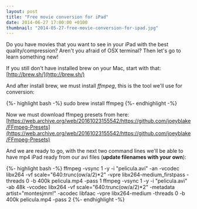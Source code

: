 ```yaml
---
layout: post
title: "Free movie conversion for iPad"
date: 2014-06-27 17:00:00 +0100
thumbnail: "2014-05-27-free-movie-conversion-for-ipad.jpg"
---
```

Do you have movies that you want to see in your iPad with the best quality/compression? Aren't you afraid of OSX terminal? Then let's go to learn something new!

If you still don't have installed brew on your Mac, start with that: [http://brew.sh/](http://brew.sh/)

And after install brew, we must install _ffmpeg_, this is the tool we'll use for conversion:

{%- highlight bash -%}
sudo brew install ffmpeg
{%- endhighlight -%}

Now we must download ffmpeg presets from here: [https://web.archive.org/web/20161023155542/https://github.com/joeyblake/FFmpeg-Presets](https://web.archive.org/web/20161023155542/https://github.com/joeyblake/FFmpeg-Presets)

And we are ready to go, with the next two command lines we'll be able to have mp4 iPad ready from our avi files (**update filenames with your own**):

{%- highlight bash -%}
ffmpeg -vsync 1 -y -i "pelicula.avi" -an -vcodec libx264 -vf scale="640:trunc(ow/a/2)*2" -vpre libx264-medium_firstpass -threads 0 -b 400k pelicula.mp4 -pass 1
ffmpeg -vsync 1 -y -i "pelicula.avi" -ab 48k -vcodec libx264 -vf scale="640:trunc(ow/a/2)*2" -metadata artist="montesjmm\!" -acodec libfaac -vpre libx264-medium -threads 0 -b 400k pelicula.mp4 -pass 2
{%- endhighlight -%}
